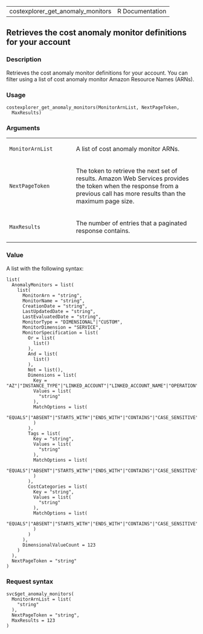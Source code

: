 <table style="width: 100%;">
<tbody>
<tr class="odd">
<td>costexplorer_get_anomaly_monitors</td>
<td style="text-align: right;">R Documentation</td>
</tr>
</tbody>
</table>

## Retrieves the cost anomaly monitor definitions for your account

### Description

Retrieves the cost anomaly monitor definitions for your account. You can
filter using a list of cost anomaly monitor Amazon Resource Names
(ARNs).

### Usage

    costexplorer_get_anomaly_monitors(MonitorArnList, NextPageToken,
      MaxResults)

### Arguments

<table>
<colgroup>
<col style="width: 35%" />
<col style="width: 65%" />
</colgroup>
<tbody>
<tr class="odd">
<td><code
id="costexplorer_get_anomaly_monitors_:_MonitorArnList">MonitorArnList</code></td>
<td><p>A list of cost anomaly monitor ARNs.</p></td>
</tr>
<tr class="even">
<td><code
id="costexplorer_get_anomaly_monitors_:_NextPageToken">NextPageToken</code></td>
<td><p>The token to retrieve the next set of results. Amazon Web
Services provides the token when the response from a previous call has
more results than the maximum page size.</p></td>
</tr>
<tr class="odd">
<td><code
id="costexplorer_get_anomaly_monitors_:_MaxResults">MaxResults</code></td>
<td><p>The number of entries that a paginated response
contains.</p></td>
</tr>
</tbody>
</table>

### Value

A list with the following syntax:

    list(
      AnomalyMonitors = list(
        list(
          MonitorArn = "string",
          MonitorName = "string",
          CreationDate = "string",
          LastUpdatedDate = "string",
          LastEvaluatedDate = "string",
          MonitorType = "DIMENSIONAL"|"CUSTOM",
          MonitorDimension = "SERVICE",
          MonitorSpecification = list(
            Or = list(
              list()
            ),
            And = list(
              list()
            ),
            Not = list(),
            Dimensions = list(
              Key = "AZ"|"INSTANCE_TYPE"|"LINKED_ACCOUNT"|"LINKED_ACCOUNT_NAME"|"OPERATION"|"PURCHASE_TYPE"|"REGION"|"SERVICE"|"SERVICE_CODE"|"USAGE_TYPE"|"USAGE_TYPE_GROUP"|"RECORD_TYPE"|"OPERATING_SYSTEM"|"TENANCY"|"SCOPE"|"PLATFORM"|"SUBSCRIPTION_ID"|"LEGAL_ENTITY_NAME"|"DEPLOYMENT_OPTION"|"DATABASE_ENGINE"|"CACHE_ENGINE"|"INSTANCE_TYPE_FAMILY"|"BILLING_ENTITY"|"RESERVATION_ID"|"RESOURCE_ID"|"RIGHTSIZING_TYPE"|"SAVINGS_PLANS_TYPE"|"SAVINGS_PLAN_ARN"|"PAYMENT_OPTION"|"AGREEMENT_END_DATE_TIME_AFTER"|"AGREEMENT_END_DATE_TIME_BEFORE"|"INVOICING_ENTITY"|"ANOMALY_TOTAL_IMPACT_ABSOLUTE"|"ANOMALY_TOTAL_IMPACT_PERCENTAGE",
              Values = list(
                "string"
              ),
              MatchOptions = list(
                "EQUALS"|"ABSENT"|"STARTS_WITH"|"ENDS_WITH"|"CONTAINS"|"CASE_SENSITIVE"|"CASE_INSENSITIVE"|"GREATER_THAN_OR_EQUAL"
              )
            ),
            Tags = list(
              Key = "string",
              Values = list(
                "string"
              ),
              MatchOptions = list(
                "EQUALS"|"ABSENT"|"STARTS_WITH"|"ENDS_WITH"|"CONTAINS"|"CASE_SENSITIVE"|"CASE_INSENSITIVE"|"GREATER_THAN_OR_EQUAL"
              )
            ),
            CostCategories = list(
              Key = "string",
              Values = list(
                "string"
              ),
              MatchOptions = list(
                "EQUALS"|"ABSENT"|"STARTS_WITH"|"ENDS_WITH"|"CONTAINS"|"CASE_SENSITIVE"|"CASE_INSENSITIVE"|"GREATER_THAN_OR_EQUAL"
              )
            )
          ),
          DimensionalValueCount = 123
        )
      ),
      NextPageToken = "string"
    )

### Request syntax

    svc$get_anomaly_monitors(
      MonitorArnList = list(
        "string"
      ),
      NextPageToken = "string",
      MaxResults = 123
    )
